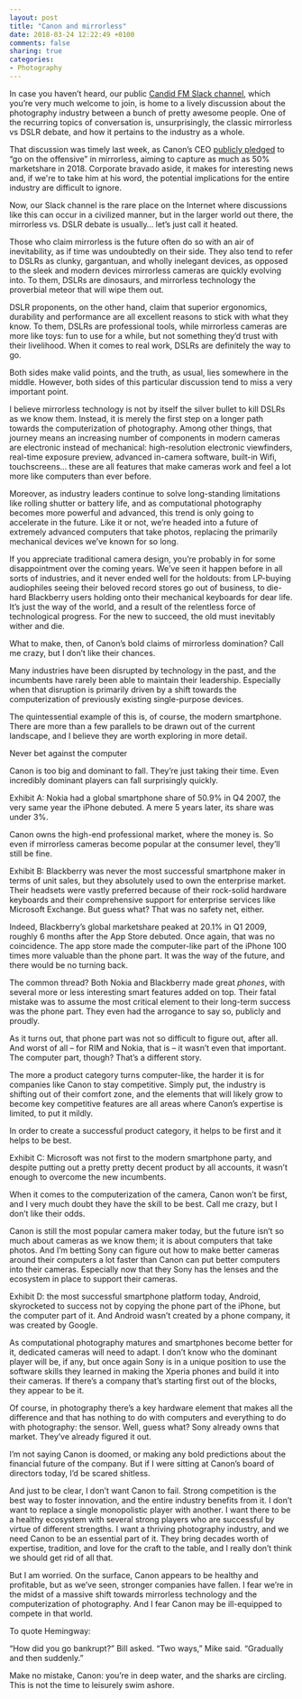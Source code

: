 ```yaml
---
layout: post
title: "Canon and mirrorless"
date: 2018-03-24 12:22:49 +0100
comments: false
sharing: true
categories: 
- Photography
---
```


In case you haven’t heard, our public [Candid FM Slack channel](https://goo.gl/forms/3eFt4JIdnliuFSHK2), which you’re very much welcome to join, is home to a lively discussion about the photography industry between a bunch of pretty awesome people. One of the recurring topics of conversation is, unsurprisingly, the classic mirrorless vs DSLR debate, and how it pertains to the industry as a whole.

That discussion was timely last week, as Canon’s CEO [publicly pledged](https://www.dpreview.com/news/3943910050/canon-ceo-we-will-go-on-the-offensive-in-the-mirrorless-camera-market) to “go on the offensive” in mirrorless, aiming to capture as much as 50% marketshare in 2018. Corporate bravado aside, it makes for interesting news and, if we're to take him at his word, the potential implications for the entire industry are difficult to ignore.

Now, our Slack channel is the rare place on the Internet where discussions like this can occur in a civilized manner, but in the larger world out there, the mirrorless vs. DSLR debate is usually… let’s just call it heated.

Those who claim mirrorless is the future often do so with an air of inevitability, as if time was undoubtedly on their side. They also tend to refer to DSLRs as clunky, gargantuan, and wholly inelegant devices, as opposed to the sleek and modern devices mirrorless cameras are quickly evolving into. To them, DSLRs are dinosaurs, and mirrorless technology the proverbial meteor that will wipe them out.

DSLR proponents, on the other hand, claim that superior ergonomics, durability and performance are all excellent reasons to stick with what they know. To them, DSLRs are professional tools, while mirrorless cameras are more like toys: fun to use for a while, but not something they’d trust with their livelihood. When it comes to real work, DSLRs are definitely the way to go.

Both sides make valid points, and the truth, as usual, lies somewhere in the middle. However, both sides of this particular discussion tend to miss a very important point.

I believe mirrorless technology is not by itself the silver bullet to kill DSLRs as we know them. Instead, it is merely the first step on a longer path towards the computerization of photography. Among other things, that journey means an increasing number of components in modern cameras are electronic instead of mechanical: high-resolution electronic viewfinders, real-time exposure preview, advanced in-camera software, built-in Wifi, touchscreens… these are all features that make cameras work and feel a lot more like computers than ever before.

Moreover, as industry leaders continue to solve long-standing limitations like rolling shutter or battery life, and as computational photography becomes more powerful and advanced, this trend is only going to accelerate in the future. Like it or not, we’re headed into a future of extremely advanced computers that take photos, replacing the primarily mechanical devices we’ve known for so long.

If you appreciate traditional camera design, you’re probably in for some disappointment over the coming years. We’ve seen it happen before in all sorts of industries, and it never ended well for the holdouts: from LP-buying audiophiles seeing their beloved record stores go out of business, to die-hard Blackberry users holding onto their mechanical keyboards for dear life. It’s just the way of the world, and a result of the relentless force of technological progress. For the new to succeed, the old must inevitably wither and die.

What to make, then, of Canon’s bold claims of mirrorless domination? Call me crazy, but I don’t like their chances.

Many industries have been disrupted by technology in the past, and the incumbents have rarely been able to maintain their leadership. Especially when that disruption is primarily driven by a shift towards the computerization of previously existing single-purpose devices.

The quintessential example of this is, of course, the modern smartphone. There are more than a few parallels to be drawn out of the current landscape, and I believe they are worth exploring in more detail.



Never bet against the computer

Canon is too big and dominant to fall. They’re just taking their time. Even incredibly dominant players can fall surprisingly quickly.

Exhibit A: Nokia had a global smartphone share of 50.9% in Q4 2007, the very same year the iPhone debuted. A mere 5 years later, its share was under 3%.

Canon owns the high-end professional market, where the money is. So even if mirrorless cameras become popular at the consumer level, they’ll still be fine.

Exhibit B: Blackberry was never the most successful smartphone maker in terms of unit sales, but they absolutely used to own the enterprise market. Their headsets were vastly preferred because of their rock-solid hardware keyboards and their comprehensive support for enterprise services like Microsoft Exchange. But guess what? That was no safety net, either.

Indeed, Blackberry’s global marketshare peaked at 20.1% in Q1 2009, roughly 6 months after the App Store debuted. Once again, that was no coincidence. The app store made the computer-like part of the iPhone 100 times more valuable than the phone part. It was the way of the future, and there would be no turning back.

The common thread? Both Nokia and Blackberry made great _phones_, with several more or less interesting smart features added on top. Their fatal mistake was to assume the most critical element to their long-term success was the phone part. They even had the arrogance to say so, publicly and proudly.

As it turns out, that phone part was not so difficult to figure out, after all. And worst of all – for RIM and Nokia, that is – it wasn’t even that important. The computer part, though? That’s a different story.

The more a product category turns computer-like, the harder it is for companies like Canon to stay competitive. Simply put, the industry is shifting out of their comfort zone, and the elements that will likely grow to become key competitive features are all areas where Canon’s expertise is limited, to put it mildly.



In order to create a successful product category, it helps to be first and it helps to be best.

Exhibit C: Microsoft was not first to the modern smartphone party, and despite putting out a pretty pretty decent product by all accounts, it wasn’t enough to overcome the new incumbents.

When it comes to the computerization of the camera, Canon won’t be first, and I very much doubt they have the skill to be best. Call me crazy, but I don’t like their odds.

Canon is still the most popular camera maker today, but the future isn’t so much about cameras as we know them; it is about computers that take photos. And I’m betting Sony can figure out how to make better cameras around their computers a lot faster than Canon can put better computers into their cameras. Especially now that they Sony has the lenses and the ecosystem in place to support their cameras.

Exhibit D: the most successful smartphone platform today, Android, skyrocketed to success not by copying the phone part of the iPhone, but the computer part of it. And Android wasn’t created by a phone company, it was created by Google.

As computational photography matures and smartphones become better for it, dedicated cameras will need to adapt. I don’t know who the dominant player will be, if any, but once again Sony is in a unique position to use the software skills they learned in making the Xperia phones and build it into their cameras. If there’s a company that’s starting first out of the blocks, they appear to be it.

Of course, in photography there’s a key hardware element that makes all the difference and that has nothing to do with computers and everything to do with photography: the sensor. Well, guess what? Sony already owns that market. They’ve already figured it out.

I’m not saying Canon is doomed, or making any bold predictions about the financial future of the company. But if I were sitting at Canon’s board of directors today, I’d be scared shitless.

And just to be clear, I don’t want Canon to fail. Strong competition is the best way to foster innovation, and the entire industry benefits from it. I don’t want to replace a single monopolistic player with another. I want there to be a healthy ecosystem with several strong players who are successful by virtue of different strengths. I want a thriving photography industry, and we need Canon to be an essential part of it. They bring decades worth of expertise, tradition, and love for the craft to the table, and I really don’t think we should get rid of all that.

But I am worried. On the surface, Canon appears to be healthy and profitable, but as we’ve seen, stronger companies have fallen. I fear we’re in the midst of a massive shift towards mirrorless technology and the computerization of photography. And I fear Canon may be ill-equipped to compete in that world.

To quote Hemingway:

“How did you go bankrupt?” Bill asked. “Two ways,” Mike said. “Gradually and then suddenly.”

Make no mistake, Canon: you’re in deep water, and the sharks are circling. This is not the time to leisurely swim ashore.

